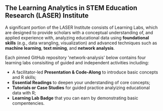 ## The Learning Analytics in STEM Education Research (LASER) Institute 

A significant portion of the LASER Institute consists of Learning Labs, which are designed to provide scholars with a conceptual understanding of, and applied experience with, analyzing educational data using **foundational skills** (e.g., data wrangling, visualization) and advanced techniques such as  **machine learning**, **text mining**, and **network analysis**. 

Each pinned GitHub repository 'network-analysis' below contains four learning labs consisiting of guided and independent activities including:
-  A facilitator-led **Presentation & Code-Along** to introduce basic concepts and R skills; 
-  **Essential Readings** to deepen your understanding of core concepts; 
-  **Tutorials or Case Studies** for guided practice analyizing educational data with R;
-  **Learning Lab Badge** that you can earn by demonstrating basic compentencies.
